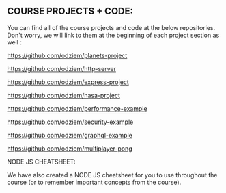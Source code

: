 ## COURSE PROJECTS + CODE:

You can find all of the course projects and code at the below repositories. Don't worry, we will link to them at the beginning of each project section as well :

https://github.com/odziem/planets-project

https://github.com/odziem/http-server

https://github.com/odziem/express-project

https://github.com/odziem/nasa-project

https://github.com/odziem/performance-example

https://github.com/odziem/security-example

https://github.com/odziem/graphql-example

https://github.com/odziem/multiplayer-pong

NODE JS CHEATSHEET:

We have also created a NODE JS cheatsheet for you to use throughout the course (or to remember important concepts from the course).